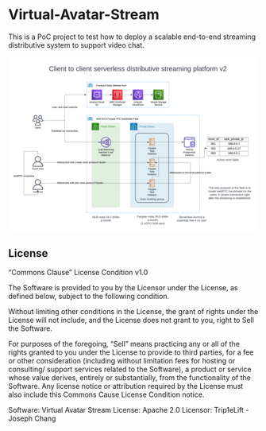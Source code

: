 # Virtual-Avatar-Stream
This is a PoC project to test how to deploy a scalable end-to-end streaming distributive system to support video chat.

![Architecture Diagram](./architecture-diagram-v3.png)

## License

“Commons Clause” License Condition v1.0

The Software is provided to you by the Licensor under the License, as defined below, subject to the following condition.

Without limiting other conditions in the License, the grant of rights under the License will not include, and the License does not grant to you,  right to Sell the Software.

For purposes of the foregoing, “Sell” means practicing any or all of the rights granted to you under the License to provide to third parties, for a fee or other consideration (including without limitation fees for hosting or consulting/ support services related to the Software), a product or service whose value derives, entirely or substantially, from the functionality of the Software.  Any license notice or attribution required by the License must also include this Commons Cause License Condition notice.

Software: Virtual Avatar Stream
License: Apache 2.0
Licensor: Trip1eLift - Joseph Chang
